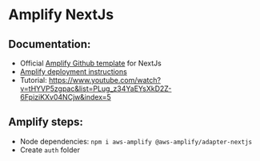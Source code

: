 # Amplify NextJs

## Documentation:

- Official [Amplify Github template](https://github.com/aws-samples/amplify-next-template) for NextJs
- [Amplify deployment instructions](https://docs.amplify.aws/nextjs/start/quickstart/nextjs-app-router-client-components/#deploy-a-fullstack-app-to-aws)
- Tutorial: https://www.youtube.com/watch?v=tHYVP5zgpac&list=PLug_z34YaEYsXkD2Z-6FpiziKXv04NCjw&index=5

## Amplify steps:

- Node dependencies: `npm i aws-amplify @aws-amplify/adapter-nextjs`
- Create `auth` folder

